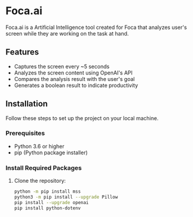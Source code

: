 # Foca.ai

Foca.ai is a Artificial Intelligence tool created for Foca that analyzes user's screen while they are working on the task at hand.

## Features

- Captures the screen every ~5 seconds
- Analyzes the screen content using OpenAI's API
- Compares the analysis result with the user's goal
- Generates a boolean result to indicate productivity

## Installation

Follow these steps to set up the project on your local machine.

### Prerequisites

- Python 3.6 or higher
- pip (Python package installer)

### Install Required Packages

1. Clone the repository:

   ```sh
   python -m pip install mss
   python3 -m pip install --upgrade Pillow
   pip install --upgrade openai
   pip install python-dotenv

   ```
